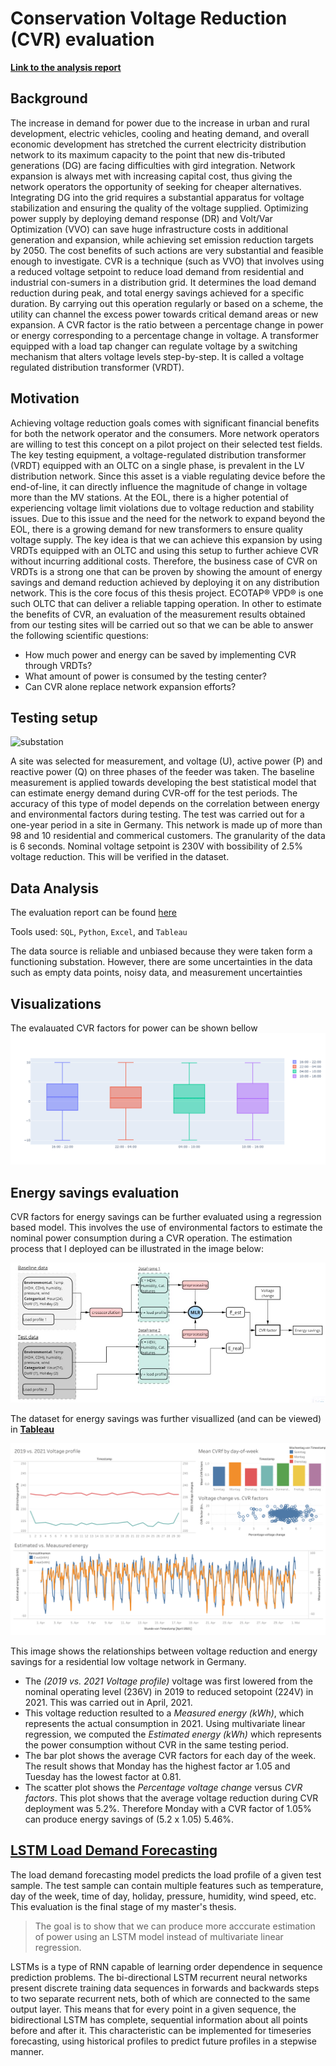 # Conservation Voltage Reduction (CVR) evaluation
**[Link to the analysis report](https://github.com/AntonAIG/cvr_data_analytics/blob/main/reports/cvrf_analysis.ipynb)**

## Background
The increase in demand for power due to the increase in urban and rural development, electric vehicles, cooling and heating demand, and overall economic development has stretched the current electricity distribution network to its maximum capacity to the point that new dis-tributed generations (DG) are facing difficulties with gird integration. Network expansion is always met with increasing capital cost, thus giving the network operators the opportunity of seeking for cheaper alternatives. Integrating DG into the grid requires a substantial apparatus for voltage stabilization and ensuring the quality of the voltage supplied. Optimizing power supply by deploying demand response (DR) and Volt/Var Optimization (VVO) can save huge infrastructure costs in additional generation and expansion, while achieving set emission reduction targets by 2050. The cost benefits of such actions are very substantial and feasible enough to investigate.
CVR is a technique (such as VVO) that involves using a reduced voltage setpoint to reduce load demand from residential and industrial con-sumers in a distribution grid. It determines the load demand reduction during peak, and total energy savings achieved for a specific duration. By carrying out this operation regularly or based on a scheme, the utility can channel the excess power towards critical demand areas or new expansion. A CVR factor is the ratio between a percentage change in power or energy corresponding to a percentage change in voltage. A transformer equipped with a load tap changer can regulate voltage by a switching mechanism that alters voltage levels step-by-step. It is called a voltage regulated distribution transformer (VRDT).

## Motivation
Achieving voltage reduction goals comes with significant financial benefits for both the network operator and the consumers. More network operators are willing to test this concept on a pilot project on their selected test fields. The key testing equipment, a voltage-regulated distribution transformer (VRDT) equipped with an OLTC on a single phase, is prevalent in the LV distribution network. Since this asset is a viable regulating device before the end-of-line, it can directly influence the magnitude of change in voltage more than the MV stations. At the EOL, there is a higher potential of experiencing voltage limit violations due to voltage reduction and stability issues. Due to this issue and the need for the network to expand beyond the EOL, there is a growing demand for new transformers to ensure quality voltage supply. The key idea is that we can achieve this expansion by using VRDTs equipped with an OLTC and using this setup to further achieve CVR without incurring additional costs. Therefore, the business case of CVR on VRDTs is a strong one that can be proven by showing the amount of energy savings and demand reduction achieved by deploying it on any distribution network. This is the core focus of this thesis project. ECOTAP® VPD® is one such OLTC that can deliver a reliable tapping operation.
In other to estimate the benefits of CVR, an evaluation of the measurement results obtained from our testing sites will be carried out so that we can be able to answer the following scientific questions:
* How much power and energy can be saved by implementing CVR through VRDTs?
* What amount of power is consumed by the testing center?
* Can CVR alone replace network expansion efforts?

## Testing setup

![substation](https://2hfybu1lrdue3x9wnu1dvw7s-wpengine.netdna-ssl.com/wp-content/uploads/2020/05/Qualitrol-Transmission-Distribution-Substation-Monitoring.jpg)

A site was selected for measurement, and voltage (U), active power (P) and reactive power (Q) on three phases of the feeder was taken.
The baseline measurement is applied towards developing the best statistical model that can estimate energy demand during CVR-off for the test periods. The accuracy of this type of model depends on the correlation between energy and environmental factors during testing. The test was carried out for a one-year period in a site in Germany. This network is made up of more than 98 and 10 residential and commerical customers.
The granularity of the data is 6 seconds.
Nominal voltage setpoint is 230V with bossibility of 2.5% voltage reduction. This will be verified in the dataset.

## Data Analysis
The evaluation report can be found [here](https://github.com/AntonAIG/cvr_data_analytics/blob/main/reports/analysis_report.md)

Tools used: `SQL`, `Python`, `Excel`, and `Tableau`

The data source is reliable and unbiased because they were taken form a functioning substation.
However, there are some uncertainties in the data such as empty data points, noisy data, and measurement uncertainties

## Visualizations
The evalauated CVR factors for power can be shown bellow
![image](https://github.com/AntonAIG/cvr_data_analytics/blob/main/reports/newplot.png)

## Energy savings evaluation
CVR factors for energy savings can be further evaluated using a regression based model. This involves the use of environmental factors to estimate the nominal power consumption during a CVR operation. The estimation process that I deployed can be illustrated in the image below:

![mlr](https://github.com/AntonAIG/cvr_data_analytics/blob/main/reports/mlr.JPG)

The dataset for energy savings was further visuallized (and can be viewed) in [**Tableau**](https://public.tableau.com/views/cvr_f_viz/CVRf_summary?:language=de-DE&:display_count=n&:origin=viz_share_link)

![tableau](https://github.com/AntonAIG/cvr_data_analytics/blob/main/energy_savings/CVRf_summary.png)

This image shows the relationships between voltage reduction and energy savings for a residential low voltage network in Germany.

* The *(2019 vs. 2021 Voltage profile)* voltage was first lowered from the nominal operating level (236V) in 2019 to reduced setopoint (224V) in 2021. This was carried out in April, 2021.
* This voltage reduction resulted to a *Measured energy (kWh)*, which represents the actual consumption in 2021. Using multivariate linear regression, we computed the *Estimated energy (kWh)* which represents the power consumption without CVR in the same testing period.
* The bar plot shows the average CVR factors for each day of the week. The result shows that Monday has the highest factor ar 1.05 and Tuesday has the lowest factor at 0.81.
* The scatter plot shows the *Percentage voltage change* versus *CVR factors*. This plot shows that the average voltage reduction during CVR deployment was 5.2%. Therefore Monday with a CVR factor of 1.05% can produce energy savings of (5.2 x 1.05) 5.46%.

## [LSTM Load Demand Forecasting](https://github.com/AntonAIG/cvr_data_analytics/blob/main/energy_savings/load_demand_LSTM.ipynb)
The load demand forecasting model predicts the load profile of a given test sample. The test sample can contain multiple features such as temperature, day of the week, time of day, holiday, pressure, humidity, wind speed, etc. This evaluation is the final stage of my master's thesis.

> The goal is to show that we can produce more acccurate estimation of power using an LSTM model instead of multivariate linear regression.

LSTMs is a type of RNN capable of learning order dependence in sequence prediction problems. The bi-directional LSTM recurrent neural networks present discrete training data sequences in forwards and backwards steps to two separate recurrent nets, both of which are connected to the same output layer. This means that for every point in a given sequence, the bidirectional LSTM has complete, sequential information about all points before and after it. This characteristic can be implemented for timeseries forecasting, using historical profiles to predict future profiles in a stepwise manner.
